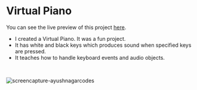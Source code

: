 # Virtual Piano
You can see the live preview of this project [here](https://ayushnagarcodes.github.io/Virtual-Piano/).
- I created a Virtual Piano. It was a fun project.
- It has white and black keys which produces sound when specified keys are pressed.
- It teaches how to handle keyboard events and audio objects.
<br />

![screencapture-ayushnagarcodes](https://user-images.githubusercontent.com/75565512/186944854-995652a3-151e-451d-b80c-8b3637167404.png)
